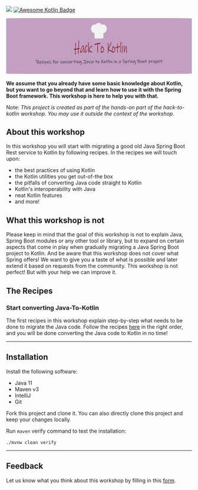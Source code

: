![](https://github.com/alimeshkat/hack-to-kotlin/actions/workflows/build.yml/badge.svg) [![Awesome Kotlin Badge](https://kotlin.link/awesome-kotlin.svg)](https://github.com/KotlinBy/awesome-kotlin)

![](recipes/sources/png/HackToKotlinLogo.png)

**We assume that you already have some basic knowledge about Kotlin, but you want to go beyond that and learn how to use
it with the Spring Boot framework.
This workshop is here to help you with that.**

Note: *This project is created as part of the hands-on part of the hack-to-kotlin workshop. You may use it outside the
context of the workshop.*

## About this workshop

In this workshop you will start with migrating a good old Java Spring Boot Rest service to Kotlin by following
recipes.
In the recipes we will touch upon:

- the best practices of using Kotlin
- the Kotlin utilities you get out-of-the box
- the pitfalls of converting Java code straight to Kotlin
- Kotlin's interoperability with Java
- neat Kotlin features
- and more!

## What this workshop is not

Please keep in mind that the goal of this workshop is not to explain Java, Spring Boot modules or any other tool or
library, but to expand on
certain aspects that come in play when gradually
migrating a Java Spring Boot project to Kotlin. And be aware that this workshop does not cover what Spring offers! We
want to give
you a taste of what is
possible and later extend it based on requests from the community.
This workshop is not perfect! But with your help we can improve it.

## The Recipes

### Start converting Java-To-Kotlin

The first recipes in this workshop explain step-by-step what needs to be done to migrate the Java code.
Follow the recipes [here](recipes/java-to-kotlin/Intro.md) in the right order, and you will be done converting the Java
code to Kotlin in no time!

---

## Installation

Install the following software:
- Java 11
- Maven v3
- IntelliJ
- Git

Fork this project and clone it. You can also directly clone this project and keep your changes locally.

Run `maven` verify command to test the installation:

```shell 
./mvnw clean verify
```

---

## Feedback

Let us know what you think about this workshop by filling in this [form](https://forms.gle/NYLUQQYk4YKRGB5DA).

